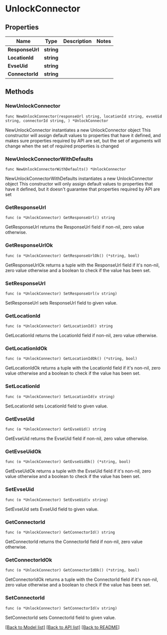 # UnlockConnector

## Properties

Name | Type | Description | Notes
------------ | ------------- | ------------- | -------------
**ResponseUrl** | **string** |  | 
**LocationId** | **string** |  | 
**EvseUid** | **string** |  | 
**ConnectorId** | **string** |  | 

## Methods

### NewUnlockConnector

`func NewUnlockConnector(responseUrl string, locationId string, evseUid string, connectorId string, ) *UnlockConnector`

NewUnlockConnector instantiates a new UnlockConnector object
This constructor will assign default values to properties that have it defined,
and makes sure properties required by API are set, but the set of arguments
will change when the set of required properties is changed

### NewUnlockConnectorWithDefaults

`func NewUnlockConnectorWithDefaults() *UnlockConnector`

NewUnlockConnectorWithDefaults instantiates a new UnlockConnector object
This constructor will only assign default values to properties that have it defined,
but it doesn't guarantee that properties required by API are set

### GetResponseUrl

`func (o *UnlockConnector) GetResponseUrl() string`

GetResponseUrl returns the ResponseUrl field if non-nil, zero value otherwise.

### GetResponseUrlOk

`func (o *UnlockConnector) GetResponseUrlOk() (*string, bool)`

GetResponseUrlOk returns a tuple with the ResponseUrl field if it's non-nil, zero value otherwise
and a boolean to check if the value has been set.

### SetResponseUrl

`func (o *UnlockConnector) SetResponseUrl(v string)`

SetResponseUrl sets ResponseUrl field to given value.


### GetLocationId

`func (o *UnlockConnector) GetLocationId() string`

GetLocationId returns the LocationId field if non-nil, zero value otherwise.

### GetLocationIdOk

`func (o *UnlockConnector) GetLocationIdOk() (*string, bool)`

GetLocationIdOk returns a tuple with the LocationId field if it's non-nil, zero value otherwise
and a boolean to check if the value has been set.

### SetLocationId

`func (o *UnlockConnector) SetLocationId(v string)`

SetLocationId sets LocationId field to given value.


### GetEvseUid

`func (o *UnlockConnector) GetEvseUid() string`

GetEvseUid returns the EvseUid field if non-nil, zero value otherwise.

### GetEvseUidOk

`func (o *UnlockConnector) GetEvseUidOk() (*string, bool)`

GetEvseUidOk returns a tuple with the EvseUid field if it's non-nil, zero value otherwise
and a boolean to check if the value has been set.

### SetEvseUid

`func (o *UnlockConnector) SetEvseUid(v string)`

SetEvseUid sets EvseUid field to given value.


### GetConnectorId

`func (o *UnlockConnector) GetConnectorId() string`

GetConnectorId returns the ConnectorId field if non-nil, zero value otherwise.

### GetConnectorIdOk

`func (o *UnlockConnector) GetConnectorIdOk() (*string, bool)`

GetConnectorIdOk returns a tuple with the ConnectorId field if it's non-nil, zero value otherwise
and a boolean to check if the value has been set.

### SetConnectorId

`func (o *UnlockConnector) SetConnectorId(v string)`

SetConnectorId sets ConnectorId field to given value.



[[Back to Model list]](../README.md#documentation-for-models) [[Back to API list]](../README.md#documentation-for-api-endpoints) [[Back to README]](../README.md)


